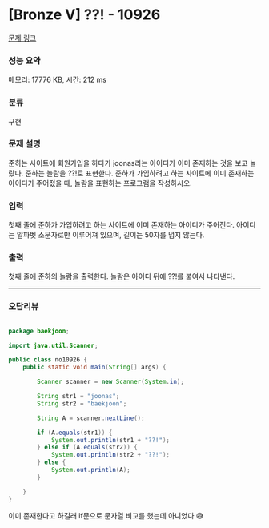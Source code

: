 # [Bronze V] ??! - 10926 

[문제 링크](https://www.acmicpc.net/problem/10926) 

### 성능 요약

메모리: 17776 KB, 시간: 212 ms

### 분류

구현

### 문제 설명

<p>준하는 사이트에 회원가입을 하다가 joonas라는 아이디가 이미 존재하는 것을 보고 놀랐다. 준하는 놀람을 ??!로 표현한다. 준하가 가입하려고 하는 사이트에 이미 존재하는 아이디가 주어졌을 때, 놀람을 표현하는 프로그램을 작성하시오.</p>

### 입력 

 <p>첫째 줄에 준하가 가입하려고 하는 사이트에 이미 존재하는 아이디가 주어진다. 아이디는 알파벳 소문자로만 이루어져 있으며, 길이는 50자를 넘지 않는다.</p>

### 출력 

 <p>첫째 줄에 준하의 놀람을 출력한다. 놀람은 아이디 뒤에 ??!를 붙여서 나타낸다.</p>

--------

### 오답리뷰
```java

package baekjoon;

import java.util.Scanner;

public class no10926 {
	public static void main(String[] args) {

		Scanner scanner = new Scanner(System.in);

		String str1 = "joonas";
		String str2 = "baekjoon";

		String A = scanner.nextLine();

		if (A.equals(str1)) {
			System.out.println(str1 + "??!");
		} else if (A.equals(str2)) {
			System.out.println(str2 + "??!");
		} else {
			System.out.println(A);
		}

	}
}

```

이미 존재한다고 하길래 if문으로 문자열 비교를 했는데 아니었다 😅
